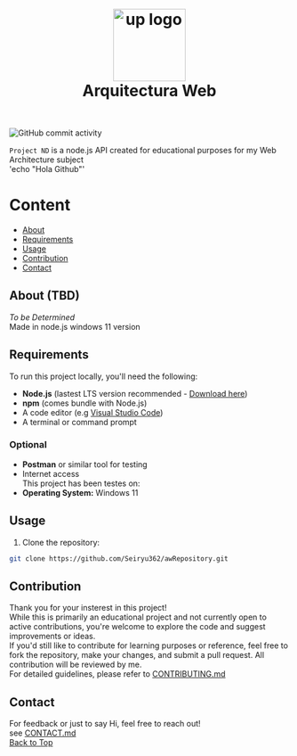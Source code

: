 <h1 align="center">
  <br>
  <a href="https://www.palermo.edu"><img src="https://www.palermo.edu/images/header/logo@2x.png" alt="up logo" width="130"></a>
  <a name="Top"></a>
<br>
  Arquitectura Web 
</h1>
<br>

![GitHub commit activity](https://img.shields.io/github/commit-activity/w/Seiryu362/awRepository)

`Project ND` is a node.js API created for educational purposes for my Web Architecture subject  
'echo "Hola Github"'

# Content  
- [About](#About)  
- [Requirements](#Requirements)
- [Usage](#Usage)  
- [Contribution](#Contribution)  
- [Contact](#Contact)
  
## About (TBD) 
*To be Determined*  
Made in node.js windows 11 version
 
## Requirements
To run this project locally, you'll need the following:  
- **Node.js** (lastest LTS version recommended - [Download here](https://nodejs.org/en/download))  
- **npm** (comes bundle with Node.js)  
- A code editor (e.g [Visual Studio Code](https://code.visualstudio.com))  
- A terminal or command prompt  
### Optional
- **Postman** or similar tool for testing  
- Internet access  
This project has been testes on:  
- **Operating System:** Windows 11

## Usage
1. Clone the repository:  
```bash
git clone https://github.com/Seiryu362/awRepository.git
```

## Contribution
Thank you for your insterest in this project!  
While this is primarily an educational project and not currently open to active contributions, you're welcome to explore the code and 
suggest improvements or ideas.  
If you'd still like to contribute for learning purposes or reference, feel free to fork the repository, make your changes, 
and submit a pull request. All contribution will be reviewed by me.  
For detailed guidelines, please refer to [CONTRIBUTING.md](https://github.com/Seiryu362/awRepository/blob/main/CONTRIBUTING.md)  

## Contact
For feedback or just to say Hi, feel free to reach out!  
see [CONTACT.md](https://github.com/Seiryu362/awRepository/blob/main/CONTACT.md)  
[Back to Top](#top)

